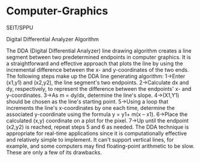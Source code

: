 # Computer-Graphics
SEIT/SPPU

Digital Differential Analyzer Algorithm

The DDA (Digital Differential Analyzer) line drawing algorithm creates a line segment between two predetermined endpoints in computer graphics. It is a straightforward and effective approach that plots the line by using the incremental difference between the x- and y-coordinates of the two ends.
The following steps make up the DDA line generating algorithm:
1->Enter (x1,y1) and (x2,y2), the line segment's two endpoints.
2->Calculate dx and dy, respectively, to represent the difference between the endpoints' x- and y-coordinates.
3->As m = dy/dx, determine the line's slope.
4->(X1,Y1) should be chosen as the line's starting point.
5->Using a loop that increments the line's x-coordinates by one each time, determine the associated y-coordinate using the formula y = y1+ m(x – x1).
6->Place the calculated (x,y) coordinate on a plot for the pixel.
7->Up until the endpoint (x2,y2) is reached, repeat steps 5 and 6 as needed.
The DDA technique is appropriate for real-time applications since it is computationally effective and relatively simple to implement. It can't support vertical lines, for example, and some computers may find floating-point arithmetic to be slow. These are only a few of its drawbacks.

